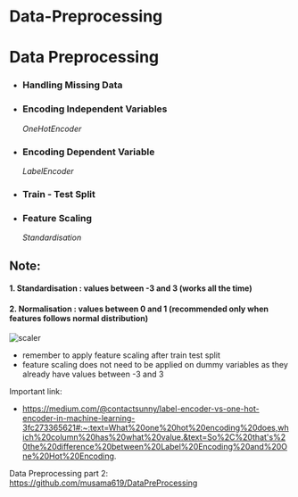 # Data-Preprocessing


# Data Preprocessing <br>

* ### Handling Missing Data <br>
* ### Encoding Independent Variables <br>
    *OneHotEncoder* <br>
* ### Encoding Dependent Variable <br>
    *LabelEncoder* <br>
* ### Train - Test Split <br>
* ### Feature Scaling <br>
    *Standardisation*
    
## Note: 
#### 1. Standardisation :  values between -3 and 3 (works all the time)
####  2. Normalisation : values between 0 and 1 (recommended only when features follows normal distribution)

![scaler](https://user-images.githubusercontent.com/34093998/87575874-01056880-c6ea-11ea-919d-99aaacd2b73d.PNG)

- remember to apply feature scaling after train test split
- feature scaling does not need to be applied on dummy variables as they already have values between -3 and 3

Important link: 
- https://medium.com/@contactsunny/label-encoder-vs-one-hot-encoder-in-machine-learning-3fc273365621#:~:text=What%20one%20hot%20encoding%20does,which%20column%20has%20what%20value.&text=So%2C%20that's%20the%20difference%20between%20Label%20Encoding%20and%20One%20Hot%20Encoding.

Data Preprocessing part 2: https://github.com/musama619/DataPreProcessing

